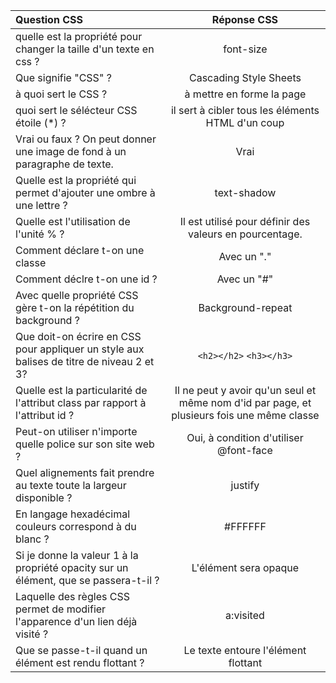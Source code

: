 |  Question CSS    | Réponse CSS     | 
| :--------------- |:---------------:| 
| quelle est la propriété pour changer la taille d'un texte en css ?|font-size| 
| Que signifie "CSS" ?|Cascading Style Sheets| 
| à quoi sert le CSS ?|à mettre en forme la page|
|  quoi sert le sélécteur CSS étoile (*) ?|il sert à cibler tous les éléments HTML d'un coup| 
|Vrai ou faux ? On peut donner une image de fond à un paragraphe de texte.|Vrai| 
| Quelle est la propriété qui permet d'ajouter une ombre à une lettre ? | text-shadow|
| Quelle est l'utilisation de l'unité % ?  |   Il est utilisé pour définir des valeurs en pourcentage.| 
|Comment déclare t-on une classe| Avec un "."|
|Comment déclre t-on une id ?| Avec un "#"|
|Avec quelle propriété CSS gère t-on la répétition du background ?|Background-repeat|
|Que doit-on écrire en CSS pour appliquer un style aux balises de titre de niveau 2 et 3?|`<h2></h2>` `<h3></h3>`|
|Quelle est la particularité de l'attribut class par rapport à l'attribut id ?|Il ne peut y avoir qu'un seul et même nom d'id par page, et plusieurs fois une même classe|
|Peut-on utiliser n'importe quelle police sur son site web ?|Oui, à condition d'utiliser @font-face|
|Quel alignements fait prendre au texte toute la largeur disponible ?|justify|
|En langage hexadécimal couleurs correspond à du blanc ?|#FFFFFF|
|Si je donne la valeur 1 à la propriété opacity sur un élément, que se passera-t-il ?|L'élément sera opaque|
|Laquelle des règles CSS permet de modifier l'apparence d'un lien déjà visité ?|a:visited|
|Que se passe-t-il quand un élément est rendu flottant ?|Le texte entoure l'élément flottant|